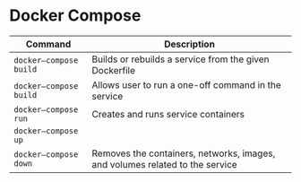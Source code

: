 # Docker Compose


|Command              |Description|
|---                  |---        |
|`docker—compose build`|Builds or rebuilds a service from the given Dockerfile|
|`docker—compose build`|Allows user to run a one-off command in the service|
|`docker—compose run`|Creates and runs service containers|
|`docker—compose up`||
|`docker—compose down`|Removes the containers, networks, images, and volumes related to the service|





